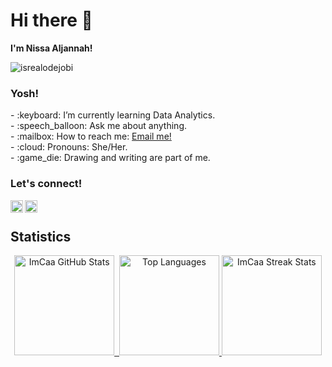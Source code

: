 # <summary><strong>Hi there :wave: 
I'm Nissa Aljannah!</strong></summary>
<p align="left"> <img src="https://komarev.com/ghpvc/?username=goonesmile&label=Profile%20views&color=0e75b6&style=flat" alt="isrealodejobi" />
</p>

### <summary><strong>Yosh!</strong></summary>
<p>
    - :keyboard: I’m currently learning Data Analytics. </br>
    - :speech_balloon: Ask me about anything.</br>
    - :mailbox: How to reach me: <a href="nissaaljannah15@gmail.com">Email me!</a>  </br>
    - :cloud: Pronouns: She/Her. </br>
    - :game_die: Drawing and writing are part of me. </br>
<p>
 
### <summary><strong>Let's connect!</strong></summary>
<a href="https://www.instagram.com/nsa.aljannah_/">
  <img align="left" alt="ca Instagram" width="20px" src="https://simpleicons.now.sh/instagram/495f7e" />
</a>
<a href="https://nissaaljannah.blogspot.com/">
  <img align="left" alt="ca Blog" width="20px" src="https://simpleicons.now.sh/blogger/495f7e" />
</a>

<br>
<h2 align="left">Statistics</h2>
<p align="center"> <!-- Mengganti 'middle' dengan 'center' untuk konsistensi -->
    <a href="https://github.com/nisaaljannah">
        <img height="160em" src="https://github-readme-stats-eight-theta.vercel.app/api?username=ImCaa&show_icons=true&theme=radical&include_all_commits=true&count_private=true" alt="ImCaa GitHub Stats"/>&nbsp;
        <img height="160em" src="https://github-readme-stats-eight-theta.vercel.app/api/top-langs/?username=ImCaa&layout=compact&langs_count=8&theme=radical" alt="Top Languages"/>
        <img height="160em" src="https://github-readme-streak-stats.herokuapp.com/?user=ImCaa&theme=radical" alt="ImCaa Streak Stats"/>
    </a>
</p>
